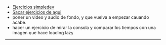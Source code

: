  - [Ejercicios simpledev](https://github.com/SuperSimpleDev/html-css-course/tree/main/1-exercise-solutions)
- [Sacar ejercicios de aqui](https://www.w3resource.com/html-css-exercise/main-html-css-exercises.php#google_vignette)
- poner un video y audio de fondo, y que vuelva  a empezar cauando acabe.
- hacer un ejercicio de mirar la consola y comparar los tiempos con una imagen que hace loading lazy

---